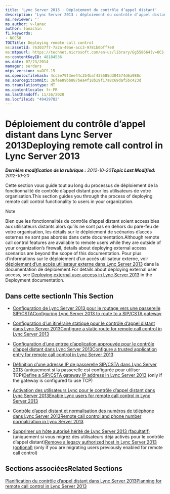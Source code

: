 ```yaml
---
title: 'Lync Server 2013 : Déploiement du contrôle d’appel distant'
description: 'Lync Server 2013 : déploiement du contrôle d’appel distant.'
ms.reviewer: ''
ms.author: v-lanac
author: lanachin
f1.keywords:
- NOCSH
TOCTitle: Deploying remote call control
ms:assetid: 763037f7-7a2a-49ae-acc3-9781b0bff7e0
ms:mtpsurl: https://technet.microsoft.com/en-us/library/Gg558664(v=OCS.15)
ms:contentKeyID: 48184536
ms.date: 07/23/2014
manager: serdars
mtps_version: v=OCS.15
ms.openlocfilehash: 4cc5e79f3ee44c354baf435585d304574d6a980c
ms.sourcegitcommit: 36fee89bb887bea4f18b19f17a8c69daf5bc423d
ms.translationtype: MT
ms.contentlocale: fr-FR
ms.lasthandoff: 11/26/2020
ms.locfileid: "49429782"
---
```

# <a name="deploying-remote-call-control-in-lync-server-2013"></a><span data-ttu-id="ebf88-103">Déploiement du contrôle d’appel distant dans Lync Server 2013</span><span class="sxs-lookup"><span data-stu-id="ebf88-103">Deploying remote call control in Lync Server 2013</span></span>

<div data-xmlns="http://www.w3.org/1999/xhtml">

<div class="topic" data-xmlns="http://www.w3.org/1999/xhtml" data-msxsl="urn:schemas-microsoft-com:xslt" data-cs="https://msdn.microsoft.com/">

<div data-asp="https://msdn2.microsoft.com/asp">



</div>

<div id="mainSection">

<div id="mainBody"><span data-ttu-id="ebf88-104">

<span> </span></span><span class="sxs-lookup"><span data-stu-id="ebf88-104">

<span> </span></span></span>

<span data-ttu-id="ebf88-105">_**Dernière modification de la rubrique :** 2012-10-20_</span><span class="sxs-lookup"><span data-stu-id="ebf88-105">_**Topic Last Modified:** 2012-10-20_</span></span>

<span data-ttu-id="ebf88-106">Cette section vous guide tout au long du processus de déploiement de la fonctionnalité de contrôle d’appel distant pour les utilisateurs de votre organisation.</span><span class="sxs-lookup"><span data-stu-id="ebf88-106">This section guides you through the process of deploying remote call control functionality to users in your organization.</span></span>

<div>


> [!NOTE]  
> <span data-ttu-id="ebf88-107">Bien que les fonctionnalités de contrôle d’appel distant soient accessibles aux utilisateurs distants alors qu’ils ne sont pas en dehors du pare-feu de votre organisation, les détails sur le déploiement de scénarios d’accès externes ne sont pas abordés dans cette documentation.</span><span class="sxs-lookup"><span data-stu-id="ebf88-107">Although remote call control features are available to remote users while they are outside of your organization’s firewall, details about deploying external access scenarios are beyond the scope of this documentation.</span></span> <span data-ttu-id="ebf88-108">Pour plus d’informations sur le déploiement d’un accès utilisateur externe, voir <A href="lync-server-2013-deploying-external-user-access.md">déploiement d’un accès utilisateur externe dans Lync Server 2013</A> dans la documentation de déploiement.</span><span class="sxs-lookup"><span data-stu-id="ebf88-108">For details about deploying external user access, see <A href="lync-server-2013-deploying-external-user-access.md">Deploying external user access in Lync Server 2013</A> in the Deployment documentation.</span></span>



</div>

<div>

## <a name="in-this-section"></a><span data-ttu-id="ebf88-109">Dans cette section</span><span class="sxs-lookup"><span data-stu-id="ebf88-109">In This Section</span></span>

  - [<span data-ttu-id="ebf88-110">Configuration de Lync Server 2013 pour le routage vers une passerelle SIP/CSTA</span><span class="sxs-lookup"><span data-stu-id="ebf88-110">Configuring Lync Server 2013 to route to a SIP/CSTA gateway</span></span>](lync-server-2013-configuring-lync-server-to-route-to-a-sip-csta-gateway.md)

  - [<span data-ttu-id="ebf88-111">Configuration d’un itinéraire statique pour le contrôle d’appel distant dans Lync Server 2013</span><span class="sxs-lookup"><span data-stu-id="ebf88-111">Configure a static route for remote call control in Lync Server 2013</span></span>](lync-server-2013-configure-a-static-route-for-remote-call-control.md)

  - [<span data-ttu-id="ebf88-112">Configuration d’une entrée d’application approuvée pour le contrôle d’appel distant dans Lync Server 2013</span><span class="sxs-lookup"><span data-stu-id="ebf88-112">Configure a trusted application entry for remote call control in Lync Server 2013</span></span>](lync-server-2013-configure-a-trusted-application-entry-for-remote-call-control.md)

  - <span data-ttu-id="ebf88-113">[Définition d’une adresse IP de passerelle SIP/CSTA dans Lync Server 2013](lync-server-2013-define-a-sip-csta-gateway-ip-address.md) (uniquement si la passerelle est configurée pour utiliser TCP)</span><span class="sxs-lookup"><span data-stu-id="ebf88-113">[Define a SIP/CSTA gateway IP address in Lync Server 2013](lync-server-2013-define-a-sip-csta-gateway-ip-address.md) (only if the gateway is configured to use TCP)</span></span>

  - [<span data-ttu-id="ebf88-114">Activation des utilisateurs Lync pour le contrôle d’appel distant dans Lync Server 2013</span><span class="sxs-lookup"><span data-stu-id="ebf88-114">Enable Lync users for remote call control in Lync Server 2013</span></span>](lync-server-2013-enable-lync-users-for-remote-call-control.md)

  - [<span data-ttu-id="ebf88-115">Contrôle d’appel distant et normalisation des numéros de téléphone dans Lync Server 2013</span><span class="sxs-lookup"><span data-stu-id="ebf88-115">Remote call control and phone number normalization in Lync Server 2013</span></span>](lync-server-2013-remote-call-control-and-phone-number-normalization.md)

  - <span data-ttu-id="ebf88-116">[Supprimer un hôte autorisé hérité de Lync Server 2013 (facultatif)](lync-server-2013-remove-a-legacy-authorized-host-optional.md) (uniquement si vous migrez des utilisateurs déjà activés pour le contrôle d’appel distant)</span><span class="sxs-lookup"><span data-stu-id="ebf88-116">[Remove a legacy authorized host in Lync Server 2013 (optional)](lync-server-2013-remove-a-legacy-authorized-host-optional.md) (only if you are migrating users previously enabled for remote call control)</span></span>

</div>

<div>

## <a name="related-sections"></a><span data-ttu-id="ebf88-117">Sections associées</span><span class="sxs-lookup"><span data-stu-id="ebf88-117">Related Sections</span></span>

[<span data-ttu-id="ebf88-118">Planification du contrôle d’appel distant dans Lync Server 2013</span><span class="sxs-lookup"><span data-stu-id="ebf88-118">Planning for remote call control in Lync Server 2013</span></span>](lync-server-2013-planning-for-remote-call-control.md)

<span data-ttu-id="ebf88-119"></div>

</div>

<span> </span>

</div>

</div>

</span><span class="sxs-lookup"><span data-stu-id="ebf88-119"></div>

</div>

<span> </span>

</div>

</div>

</span></span></div>


